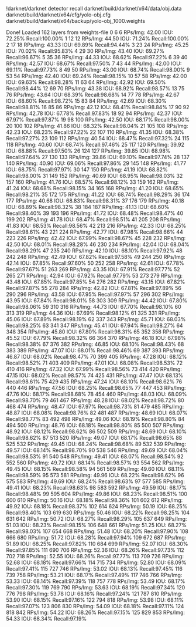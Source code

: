 !darknet/darknet detector recall darknet/build/darknet/x64/data/obj.data darknet/build/darknet/x64/cfg/yolo-obj.cfg darknet/build/darknet/x64/backup/yolo-obj_1000.weights

Done! Loaded 162 layers from weights-file 
    0     6     6	RPs/Img: 42.00	IOU: 72.25%	Recall:100.00%
    1    12    12	RPs/Img: 44.50	IOU: 71.24%	Recall:100.00%
    2    17    18	RPs/Img: 43.33	IOU: 69.89%	Recall:94.44%
    3    23    24	RPs/Img: 45.25	IOU: 70.02%	Recall:95.83%
    4    29    30	RPs/Img: 43.40	IOU: 69.27%	Recall:96.67%
    5    35    36	RPs/Img: 44.33	IOU: 68.62%	Recall:97.22%
    6    39    40	RPs/Img: 42.57	IOU: 68.67%	Recall:97.50%
    7    43    44	RPs/Img: 42.00	IOU: 69.11%	Recall:97.73%
    8    49    50	RPs/Img: 43.00	IOU: 68.74%	Recall:98.00%
    9    53    54	RPs/Img: 42.40	IOU: 69.24%	Recall:98.15%
   10    57    58	RPs/Img: 42.00	IOU: 69.63%	Recall:98.28%
   11    63    64	RPs/Img: 42.92	IOU: 69.50%	Recall:98.44%
   12    69    70	RPs/Img: 43.38	IOU: 68.92%	Recall:98.57%
   13    75    76	RPs/Img: 43.64	IOU: 68.39%	Recall:98.68%
   14    77    78	RPs/Img: 42.67	IOU: 68.60%	Recall:98.72%
   15    83    84	RPs/Img: 42.69	IOU: 68.30%	Recall:98.81%
   16    85    86	RPs/Img: 42.12	IOU: 68.41%	Recall:98.84%
   17    90    92	RPs/Img: 42.78	IOU: 67.78%	Recall:97.83%
   18    92    94	RPs/Img: 42.37	IOU: 67.97%	Recall:97.87%
   19    98   100	RPs/Img: 42.50	IOU: 68.17%	Recall:98.00%
   20   100   102	RPs/Img: 41.86	IOU: 68.32%	Recall:98.04%
   21   105   108	RPs/Img: 42.23	IOU: 68.23%	Recall:97.22%
   22   107   110	RPs/Img: 41.35	IOU: 68.38%	Recall:97.27%
   23   109   112	RPs/Img: 40.54	IOU: 68.47%	Recall:97.32%
   24   115   118	RPs/Img: 40.60	IOU: 68.74%	Recall:97.46%
   25   117   120	RPs/Img: 39.92	IOU: 68.88%	Recall:97.50%
   26   124   127	RPs/Img: 39.85	IOU: 68.98%	Recall:97.64%
   27   130   133	RPs/Img: 39.86	IOU: 69.10%	Recall:97.74%
   28   137   140	RPs/Img: 40.90	IOU: 69.06%	Recall:97.86%
   29   145   148	RPs/Img: 41.77	IOU: 68.75%	Recall:97.97%
   30   147   150	RPs/Img: 41.19	IOU: 68.82%	Recall:98.00%
   31   149   152	RPs/Img: 40.69	IOU: 68.95%	Recall:98.03%
   32   157   160	RPs/Img: 41.76	IOU: 68.57%	Recall:98.12%
   33   159   162	RPs/Img: 41.24	IOU: 68.68%	Recall:98.15%
   34   165   168	RPs/Img: 41.20	IOU: 68.65%	Recall:98.21%
   35   172   175	RPs/Img: 41.22	IOU: 68.74%	Recall:98.29%
   36   174   177	RPs/Img: 40.68	IOU: 68.83%	Recall:98.31%
   37   176   179	RPs/Img: 40.18	IOU: 68.89%	Recall:98.32%
   38   184   187	RPs/Img: 41.13	IOU: 68.60%	Recall:98.40%
   39   193   196	RPs/Img: 41.72	IOU: 68.48%	Recall:98.47%
   40   199   202	RPs/Img: 41.78	IOU: 68.47%	Recall:98.51%
   41   205   208	RPs/Img: 41.83	IOU: 68.53%	Recall:98.56%
   42   213   216	RPs/Img: 42.33	IOU: 68.25%	Recall:98.61%
   43   221   224	RPs/Img: 42.77	IOU: 67.98%	Recall:98.66%
   44   223   226	RPs/Img: 42.42	IOU: 67.99%	Recall:98.67%
   45   228   232	RPs/Img: 42.50	IOU: 68.01%	Recall:98.28%
   46   230   234	RPs/Img: 42.04	IOU: 68.04%	Recall:98.29%
   47   235   240	RPs/Img: 42.10	IOU: 68.10%	Recall:97.92%
   48   242   248	RPs/Img: 42.49	IOU: 67.82%	Recall:97.58%
   49   244   250	RPs/Img: 42.14	IOU: 67.85%	Recall:97.60%
   50   252   258	RPs/Img: 42.61	IOU: 67.78%	Recall:97.67%
   51   263   269	RPs/Img: 43.35	IOU: 67.91%	Recall:97.77%
   52   265   271	RPs/Img: 42.94	IOU: 67.92%	Recall:97.79%
   53   273   279	RPs/Img: 43.48	IOU: 67.85%	Recall:97.85%
   54   276   282	RPs/Img: 43.15	IOU: 67.82%	Recall:97.87%
   55   278   284	RPs/Img: 42.82	IOU: 67.81%	Recall:97.89%
   56   290   296	RPs/Img: 43.58	IOU: 67.95%	Recall:97.97%
   57   296   302	RPs/Img: 43.95	IOU: 67.84%	Recall:98.01%
   58   303   309	RPs/Img: 44.42	IOU: 67.80%	Recall:98.06%
   59   310   316	RPs/Img: 44.73	IOU: 67.70%	Recall:98.10%
   60   313   319	RPs/Img: 44.36	IOU: 67.69%	Recall:98.12%
   61   325   331	RPs/Img: 45.06	IOU: 67.89%	Recall:98.19%
   62   337   343	RPs/Img: 45.71	IOU: 68.03%	Recall:98.25%
   63   341   347	RPs/Img: 45.41	IOU: 67.94%	Recall:98.27%
   64   348   354	RPs/Img: 45.80	IOU: 67.80%	Recall:98.31%
   65   352   358	RPs/Img: 45.52	IOU: 67.79%	Recall:98.32%
   66   364   370	RPs/Img: 46.18	IOU: 67.98%	Recall:98.38%
   67   376   382	RPs/Img: 46.85	IOU: 68.10%	Recall:98.43%
   68   383   389	RPs/Img: 47.07	IOU: 68.01%	Recall:98.46%
   69   387   393	RPs/Img: 46.87	IOU: 68.02%	Recall:98.47%
   70   399   405	RPs/Img: 47.28	IOU: 68.12%	Recall:98.52%
   71   403   409	RPs/Img: 47.01	IOU: 68.08%	Recall:98.53%
   72   410   416	RPs/Img: 47.32	IOU: 67.99%	Recall:98.56%
   73   414   420	RPs/Img: 47.15	IOU: 68.02%	Recall:98.57%
   74   425   431	RPs/Img: 47.47	IOU: 68.13%	Recall:98.61%
   75   429   435	RPs/Img: 47.24	IOU: 68.10%	Recall:98.62%
   76   440   446	RPs/Img: 47.56	IOU: 68.25%	Recall:98.65%
   77   447   453	RPs/Img: 47.76	IOU: 68.17%	Recall:98.68%
   78   454   460	RPs/Img: 48.03	IOU: 68.09%	Recall:98.70%
   79   461   467	RPs/Img: 48.28	IOU: 68.02%	Recall:98.72%
   80   468   474	RPs/Img: 48.47	IOU: 67.97%	Recall:98.73%
   81   479   485	RPs/Img: 48.87	IOU: 68.08%	Recall:98.76%
   82   481   487	RPs/Img: 48.69	IOU: 68.07%	Recall:98.77%
   83   492   498	RPs/Img: 49.06	IOU: 68.19%	Recall:98.80%
   84   494   500	RPs/Img: 48.76	IOU: 68.18%	Recall:98.80%
   85   500   507	RPs/Img: 48.92	IOU: 68.12%	Recall:98.62%
   86   502   509	RPs/Img: 48.69	IOU: 68.10%	Recall:98.62%
   87   513   520	RPs/Img: 49.07	IOU: 68.17%	Recall:98.65%
   88   525   532	RPs/Img: 49.45	IOU: 68.24%	Recall:98.68%
   89   532   539	RPs/Img: 49.57	IOU: 68.14%	Recall:98.70%
   90   538   546	RPs/Img: 49.69	IOU: 68.04%	Recall:98.53%
   91   540   548	RPs/Img: 49.41	IOU: 68.07%	Recall:98.54%
   92   552   560	RPs/Img: 49.72	IOU: 68.14%	Recall:98.57%
   93   554   562	RPs/Img: 49.45	IOU: 68.15%	Recall:98.58%
   94   561   569	RPs/Img: 49.60	IOU: 68.11%	Recall:98.59%
   95   573   581	RPs/Img: 49.96	IOU: 68.22%	Recall:98.62%
   96   575   583	RPs/Img: 49.69	IOU: 68.24%	Recall:98.63%
   97   577   585	RPs/Img: 49.41	IOU: 68.23%	Recall:98.63%
   98   583   592	RPs/Img: 49.59	IOU: 68.17%	Recall:98.48%
   99   595   604	RPs/Img: 49.86	IOU: 68.23%	Recall:98.51%
  100   600   610	RPs/Img: 50.16	IOU: 68.18%	Recall:98.36%
  101   602   612	RPs/Img: 49.92	IOU: 68.18%	Recall:98.37%
  102   614   624	RPs/Img: 50.19	IOU: 68.25%	Recall:98.40%
  103   619   630	RPs/Img: 50.46	IOU: 68.22%	Recall:98.25%
  104   631   642	RPs/Img: 50.72	IOU: 68.27%	Recall:98.29%
  105   637   649	RPs/Img: 51.03	IOU: 68.23%	Recall:98.15%
  106   648   661	RPs/Img: 51.25	IOU: 68.27%	Recall:98.03%
  107   654   668	RPs/Img: 51.48	IOU: 68.20%	Recall:97.90%
  108   666   680	RPs/Img: 51.72	IOU: 68.28%	Recall:97.94%
  109   672   687	RPs/Img: 51.89	IOU: 68.25%	Recall:97.82%
  110   684   699	RPs/Img: 52.07	IOU: 68.30%	Recall:97.85%
  111   690   706	RPs/Img: 52.36	IOU: 68.26%	Recall:97.73%
  112   702   718	RPs/Img: 52.55	IOU: 68.26%	Recall:97.77%
  113   709   726	RPs/Img: 52.68	IOU: 68.18%	Recall:97.66%
  114   715   734	RPs/Img: 52.80	IOU: 68.09%	Recall:97.41%
  115   727   746	RPs/Img: 53.02	IOU: 68.13%	Recall:97.45%
  116   739   758	RPs/Img: 53.21	IOU: 68.17%	Recall:97.49%
  117   746   766	RPs/Img: 53.33	IOU: 68.14%	Recall:97.39%
  118   757   778	RPs/Img: 53.49	IOU: 68.17%	Recall:97.30%
  119   769   790	RPs/Img: 53.63	IOU: 68.19%	Recall:97.34%
  120   776   798	RPs/Img: 53.78	IOU: 68.16%	Recall:97.24%
  121   787   810	RPs/Img: 53.90	IOU: 68.15%	Recall:97.16%
  122   794   818	RPs/Img: 53.98	IOU: 68.11%	Recall:97.07%
  123   806   830	RPs/Img: 54.09	IOU: 68.18%	Recall:97.11%
  124   818   842	RPs/Img: 54.22	IOU: 68.26%	Recall:97.15%
  125   829   853	RPs/Img: 54.33	IOU: 68.34%	Recall:97.19%